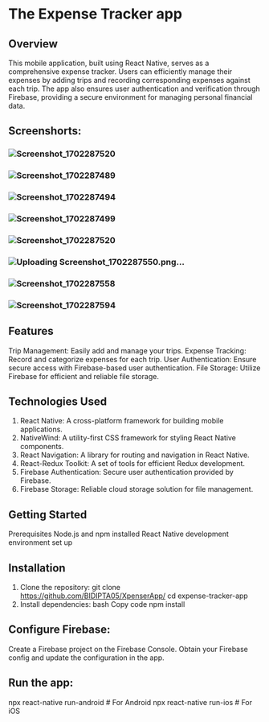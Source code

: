# The Expense Tracker app

## Overview
This mobile application, built using React Native, serves as a comprehensive expense tracker. Users can efficiently manage their expenses by adding trips and recording corresponding expenses against each trip. The app also ensures user authentication and verification through Firebase, providing a secure environment for managing personal financial data.

## Screenshorts:

### ![Screenshot_1702287520](https://github.com/BIDIPTA05/XpenserApp/assets/76623158/1dcf735e-7054-4e8e-84fb-f0c0d4fd42b1)
### ![Screenshot_1702287489](https://github.com/BIDIPTA05/XpenserApp/assets/76623158/71c9366d-1a88-49f4-a9bc-61c2d1b51b3e)
### ![Screenshot_1702287494](https://github.com/BIDIPTA05/XpenserApp/assets/76623158/d9ddb33a-7471-43cb-8779-11d28861e92f)
### ![Screenshot_1702287499](https://github.com/BIDIPTA05/XpenserApp/assets/76623158/3905686b-3d01-4d9f-9b50-3f5dad11ed96)
### ![Screenshot_1702287520](https://github.com/BIDIPTA05/XpenserApp/assets/76623158/6caa586d-dccf-4587-bc96-493f6181a18c)
### ![Uploading Screenshot_1702287550.png…]()
### ![Screenshot_1702287558](https://github.com/BIDIPTA05/XpenserApp/assets/76623158/e1817a0e-6ddd-4fcb-be98-b9a15ad4c6ed)
### ![Screenshot_1702287594](https://github.com/BIDIPTA05/XpenserApp/assets/76623158/f5d838ef-65fc-4f2a-9d5d-dd583362a326)





## Features
Trip Management: Easily add and manage your trips.
Expense Tracking: Record and categorize expenses for each trip.
User Authentication: Ensure secure access with Firebase-based user authentication.
File Storage: Utilize Firebase for efficient and reliable file storage.

## Technologies Used
1. React Native: A cross-platform framework for building mobile applications.
2. NativeWind: A utility-first CSS framework for styling React Native components.
3. React Navigation: A library for routing and navigation in React Native.
4. React-Redux Toolkit: A set of tools for efficient Redux development.
5. Firebase Authentication: Secure user authentication provided by Firebase.
6. Firebase Storage: Reliable cloud storage solution for file management.
   
## Getting Started
Prerequisites
Node.js and npm installed
React Native development environment set up
## Installation
1. Clone the repository:
git clone https://github.com/BIDIPTA05/XpenserApp/
cd expense-tracker-app
2. Install dependencies:
bash
Copy code
npm install

## Configure Firebase:

Create a Firebase project on the Firebase Console.
Obtain your Firebase config and update the configuration in the app.

## Run the app:

npx react-native run-android  # For Android
npx react-native run-ios      # For iOS
